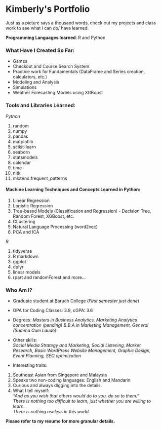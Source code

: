 # Kimberly's Portfolio
Just as a picture says a thousand words, check out my projects and class work to see what I can do/ have learned.

__Programming Languages learned__: R and Python  

### What Have I Created So Far:
* Games
* Checkout and Course Search System
* Practice work for Fundamentals (DataFrame and Series creation, calculators, etc.)
* Modeling and Analysis
* Simulations
* Weather Forecasting Models using XGBoost

### Tools and Libraries Learned: 
_Python_
1. random
2. numpy 
3. pandas
4. matplotlib
5. scikit-learn
6. seaborn 
7. statsmodels
8. calendar
9. time
10. nltk
11. mlxtend.frequent_patterns

#### Machine Learning Techniques and Concepts Learned in Python:
1. Linear Regression
2. Logistic Regression
3. Tree-based Models (Classification and Regression) - Decision Tree, Random Forest, XGBoost, etc.
4. CLustering
5. Natural Language Processing (word2vec)
6. PCA and ICA

_R_
1. tidyverse 
2. R markdown
3. ggplot
4. dplyr
5. linear models
6. rpart and randomForest
and more...

### Who Am I?  
* Graduate student at Baruch College (_First semester just done_)
* GPA for Coding Classes: 3.9, cGPA: 3.6

* Degrees: 
_Masters in Business Analytics, Marketing Analytics concentration (_pending_)_
_B.B.A in Marketing Management, General (Summa Cum Laude)_
* Other skills:  
_Social Media Strategy and Marketing, Social Listening, Market Research, Basic WordPress Website Management, Graphic Design, Event Planning, SEO optimization_  
* Interesting traits:
1. Southeast Asian from Singapore and Malaysia
2. Speaks two non-coding languages: English and Mandarin
3. Curious and always digging into the details. 
4. What I tell myself:  
_“And as you wish that others would do to you, do so to them.”_   
_There is nothing too difficult to learn, just whether you are willing to learn._  
_There is nothing useless in this world._  

__Please refer to my resume for more granular details.__

